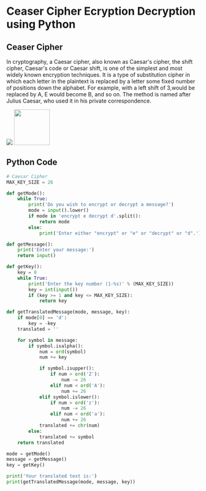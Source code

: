 # Ceaser Cipher Ecryption Decryption using Python

## Ceaser Cipher
In cryptography, a Caesar cipher, also known as Caesar's cipher, the shift cipher, Caesar's code or Caesar shift, is one of the simplest and most widely known encryption techniques. It is a type of substitution cipher in which each letter in the plaintext is replaced by a letter some fixed number of positions down the alphabet. For example, with a left shift of 3,would be replaced by A, E would become B, and so on. The method is named after Julius Caesar, who used it in his private correspondence.

<img src='https://upload.wikimedia.org/wikipedia/commons/thumb/4/4a/Caesar_cipher_left_shift_of_3.svg/220px-Caesar_cipher_left_shift_of_3.svg.png'> <img src='https://upload.wikimedia.org/wikipedia/commons/thumb/2/26/Gaius_Julius_Caesar_%28100-44_BC%29.JPG/220px-Gaius_Julius_Caesar_%28100-44_BC%29.JPG' height = 93>

## Python Code
```python
# Caesar Cipher
MAX_KEY_SIZE = 26

def getMode():
    while True:
        print('Do you wish to encrypt or decrypt a message?')
        mode = input().lower()
        if mode in 'encrypt e decrypt d'.split():
            return mode
        else:
            print('Enter either "encrypt" or "e" or "decrypt" or "d".')

def getMessage():
    print('Enter your message:')
    return input()

def getKey():
    key = 0
    while True:
        print('Enter the key number (1-%s)' % (MAX_KEY_SIZE))
        key = int(input())
        if (key >= 1 and key <= MAX_KEY_SIZE):
            return key

def getTranslatedMessage(mode, message, key):
    if mode[0] == 'd':
        key = -key
    translated = ''

    for symbol in message:
        if symbol.isalpha():
            num = ord(symbol)
            num += key

            if symbol.isupper():
                if num > ord('Z'):
                    num -= 26
                elif num < ord('A'):
                    num += 26
            elif symbol.islower():
                if num > ord('z'):
                    num -= 26
                elif num < ord('a'):
                    num += 26
            translated += chr(num)
        else:
            translated += symbol
    return translated

mode = getMode()
message = getMessage()
key = getKey()

print('Your translated text is:')
print(getTranslatedMessage(mode, message, key))

```
